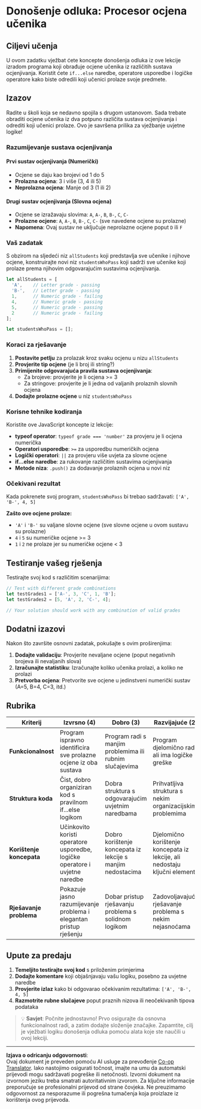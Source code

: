 <!--
CO_OP_TRANSLATOR_METADATA:
{
  "original_hash": "ffe366b2d1f037b99fbadbe1dc81083d",
  "translation_date": "2025-10-24T23:49:53+00:00",
  "source_file": "2-js-basics/3-making-decisions/assignment.md",
  "language_code": "hr"
}
-->
# Donošenje odluka: Procesor ocjena učenika

## Ciljevi učenja

U ovom zadatku vježbat ćete koncepte donošenja odluka iz ove lekcije izradom programa koji obrađuje ocjene učenika iz različitih sustava ocjenjivanja. Koristit ćete `if...else` naredbe, operatore usporedbe i logičke operatore kako biste odredili koji učenici prolaze svoje predmete.

## Izazov

Radite u školi koja se nedavno spojila s drugom ustanovom. Sada trebate obraditi ocjene učenika iz dva potpuno različita sustava ocjenjivanja i odrediti koji učenici prolaze. Ovo je savršena prilika za vježbanje uvjetne logike!

### Razumijevanje sustava ocjenjivanja

#### Prvi sustav ocjenjivanja (Numerički)
- Ocjene se daju kao brojevi od 1 do 5
- **Prolazna ocjena**: 3 i više (3, 4 ili 5)
- **Neprolazna ocjena**: Manje od 3 (1 ili 2)

#### Drugi sustav ocjenjivanja (Slovna ocjena)
- Ocjene se izražavaju slovima: `A`, `A-`, `B`, `B-`, `C`, `C-`
- **Prolazne ocjene**: `A`, `A-`, `B`, `B-`, `C`, `C-` (sve navedene ocjene su prolazne)
- **Napomena**: Ovaj sustav ne uključuje neprolazne ocjene poput `D` ili `F`

### Vaš zadatak

S obzirom na sljedeći niz `allStudents` koji predstavlja sve učenike i njihove ocjene, konstruirajte novi niz `studentsWhoPass` koji sadrži sve učenike koji prolaze prema njihovim odgovarajućim sustavima ocjenjivanja.

```javascript
let allStudents = [
  'A',    // Letter grade - passing
  'B-',   // Letter grade - passing  
  1,      // Numeric grade - failing
  4,      // Numeric grade - passing
  5,      // Numeric grade - passing
  2       // Numeric grade - failing
];

let studentsWhoPass = [];
```

### Koraci za rješavanje

1. **Postavite petlju** za prolazak kroz svaku ocjenu u nizu `allStudents`
2. **Provjerite tip ocjene** (je li broj ili string?)
3. **Primijenite odgovarajuća pravila sustava ocjenjivanja**:
   - Za brojeve: provjerite je li ocjena >= 3
   - Za stringove: provjerite je li jedna od valjanih prolaznih slovnih ocjena
4. **Dodajte prolazne ocjene** u niz `studentsWhoPass`

### Korisne tehnike kodiranja

Koristite ove JavaScript koncepte iz lekcije:

- **typeof operator**: `typeof grade === 'number'` za provjeru je li ocjena numerička
- **Operatori usporedbe**: `>=` za usporedbu numeričkih ocjena
- **Logički operatori**: `||` za provjeru više uvjeta za slovne ocjene
- **if...else naredbe**: za rukovanje različitim sustavima ocjenjivanja
- **Metode niza**: `.push()` za dodavanje prolaznih ocjena u novi niz

### Očekivani rezultat

Kada pokrenete svoj program, `studentsWhoPass` bi trebao sadržavati: `['A', 'B-', 4, 5]`

**Zašto ove ocjene prolaze:**
- `'A'` i `'B-'` su valjane slovne ocjene (sve slovne ocjene u ovom sustavu su prolazne)
- `4` i `5` su numeričke ocjene >= 3
- `1` i `2` ne prolaze jer su numeričke ocjene < 3

## Testiranje vašeg rješenja

Testirajte svoj kod s različitim scenarijima:

```javascript
// Test with different grade combinations
let testGrades1 = ['A-', 3, 'C', 1, 'B'];
let testGrades2 = [5, 'A', 2, 'C-', 4];

// Your solution should work with any combination of valid grades
```

## Dodatni izazovi

Nakon što završite osnovni zadatak, pokušajte s ovim proširenjima:

1. **Dodajte validaciju**: Provjerite nevaljane ocjene (poput negativnih brojeva ili nevaljanih slova)
2. **Izračunajte statistiku**: Izračunajte koliko učenika prolazi, a koliko ne prolazi
3. **Pretvorba ocjena**: Pretvorite sve ocjene u jedinstveni numerički sustav (A=5, B=4, C=3, itd.)

## Rubrika

| Kriterij | Izvrsno (4) | Dobro (3) | Razvijajuće (2) | Početno (1) |
|----------|-------------|-----------|-----------------|-------------|
| **Funkcionalnost** | Program ispravno identificira sve prolazne ocjene iz oba sustava | Program radi s manjim problemima ili rubnim slučajevima | Program djelomično radi, ali ima logičke greške | Program ima značajne greške ili se ne pokreće |
| **Struktura koda** | Čist, dobro organiziran kod s pravilnom if...else logikom | Dobra struktura s odgovarajućim uvjetnim naredbama | Prihvatljiva struktura s nekim organizacijskim problemima | Loša struktura, teško je pratiti logiku |
| **Korištenje koncepata** | Učinkovito koristi operatore usporedbe, logičke operatore i uvjetne naredbe | Dobro korištenje koncepata iz lekcije s manjim nedostacima | Djelomično korištenje koncepata iz lekcije, ali nedostaju ključni elementi | Ograničeno korištenje koncepata iz lekcije |
| **Rješavanje problema** | Pokazuje jasno razumijevanje problema i elegantan pristup rješenju | Dobar pristup rješavanju problema s solidnom logikom | Zadovoljavajuće rješavanje problema s nekim nejasnoćama | Nejasan pristup, ne pokazuje razumijevanje |

## Upute za predaju

1. **Temeljito testirajte svoj kod** s priloženim primjerima
2. **Dodajte komentare** koji objašnjavaju vašu logiku, posebno za uvjetne naredbe
3. **Provjerite izlaz** kako bi odgovarao očekivanim rezultatima: `['A', 'B-', 4, 5]`
4. **Razmotrite rubne slučajeve** poput praznih nizova ili neočekivanih tipova podataka

> 💡 **Savjet**: Počnite jednostavno! Prvo osigurajte da osnovna funkcionalnost radi, a zatim dodajte složenije značajke. Zapamtite, cilj je vježbati logiku donošenja odluka pomoću alata koje ste naučili u ovoj lekciji.

---

**Izjava o odricanju odgovornosti**:  
Ovaj dokument je preveden pomoću AI usluge za prevođenje [Co-op Translator](https://github.com/Azure/co-op-translator). Iako nastojimo osigurati točnost, imajte na umu da automatski prijevodi mogu sadržavati pogreške ili netočnosti. Izvorni dokument na izvornom jeziku treba smatrati autoritativnim izvorom. Za ključne informacije preporučuje se profesionalni prijevod od strane čovjeka. Ne preuzimamo odgovornost za nesporazume ili pogrešna tumačenja koja proizlaze iz korištenja ovog prijevoda.